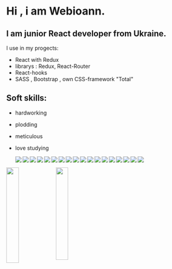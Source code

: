 # Hi , i am Webioann.
## I am junior React developer from Ukraine.<br/>
I use in my progects:
* React with Redux
* librarys :  Redux, React-Router
* React-hooks
* SASS , Bootstrap , own CSS-framework "Total"
## Soft skills:
* hardworking
* plodding
* meticulous
* love studying<br>

        
    <img align="left" src="https://img.shields.io/badge/react-%2320232a.svg?style=flat-square&logo=react&logoColor=white"/>
<img align="left" src="https://img.shields.io/badge/javascript-%23323330.svg?style=for-the-badge&logo=javascript&logoColor=%23F7DF1E"/>
<img align="left" src="https://img.shields.io/badge/redux-%23593d88.svg?style=plastic&logo=redux&logoColor=white"/>
<img align="left" src="https://img.shields.io/badge/SASS-hotpink.svg?style=for-the-badge&logo=SASS&logoColor=white"/>
<img align="left" src="https://img.shields.io/badge/webpack-%238DD6F9.svg?style=for-the-badge&logo=webpack&logoColor=black"/>
<img align="left" src="https://img.shields.io/badge/git-%23F05033.svg?style=for-the-badge&logo=git&logoColor=white"/>
<img align="left" src="https://img.shields.io/badge/github-%23121011.svg?style=for-the-badge&logo=github&logoColor=white"/>
<img align="left" src="https://img.shields.io/badge/html5-%23E34F26.svg?style=for-the-badge&logo=html5&logoColor=white"/>
<img align="left" src="https://img.shields.io/badge/css3-%231572B6.svg?style=for-the-badge&logo=css3&logoColor=white"/>
<img src=""/>
<img  align="left"src="https://img.shields.io/badge/adobephotoshop-%2331A8FF.svg?style=for-the-badge&logo=adobephotoshop&logoColor=white"/>
<img align="left" src="https://img.shields.io/badge/yarn-%232C8EBB.svg?style=for-the-badge&logo=yarn&logoColor=white"/>
<img align="left" src="https://img.shields.io/badge/NPM-%23000000.svg?style=for-the-badge&logo=npm&logoColor=white"/>
<img align="left" src="https://img.shields.io/badge/GULP-%23CF4647.svg?style=for-the-badge&logo=gulp&logoColor=white"/>
<img align="left" src="https://img.shields.io/badge/bootstrap-%23563D7C.svg?style=for-the-badge&logo=bootstrap&logoColor=white"/>
<img align="left" src="https://img.shields.io/badge/markdown-%23000000.svg?style=for-the-badge&logo=markdown&logoColor=white"/>
<img align="left" src="https://img.shields.io/badge/Viber-8B66A9?style=for-the-badge&logo=viber&logoColor=white"/>
<img align="left" src="https://img.shields.io/badge/linkedin-%230077B5.svg?style=for-the-badge&logo=linkedin&logoColor=white"/>
<img align="left" src="https://img.shields.io/badge/Gmail-D14836?style=for-the-badge&logo=gmail&logoColor=white"/>


##        

<img align="left" width="25.4%" src="https://github-readme-stats.vercel.app/api?username=webioann&show_icons=true&theme=github_dark"/>
<img align="left"  width="25%" src="https://github-readme-stats.vercel.app/api/top-langs/?username=webioann&layout=compact&theme=github_dark"/>






<!-- ![react](/assets/react.jpg)
![js](/assets/js.jpg)
![redux](/assets/redux.jpg)
![sass](/assets/sass.jpg)
![git](/assets/git.jpg)
![github](/assets/github.jpg)
![webpack](/assets/webpack.jpg)
![bootstrap](/assets/bootstrap.jpg)
![html](/assets/html.jpg)
![css](/assets/css.jpg)
![markdown](/assets/markdown.jpg) -->






